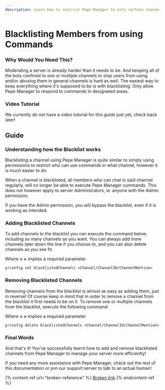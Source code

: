 ```yaml
---
description: Learn how to restrict Pepe Manager to only certain channels!
---
```


# Blacklisting Members from using Commands

### Why Would You Need This?

Moderating a server is already harder than it needs to be. And keeping all of the bots confined to one or multiple channels to stop users from using and/or abusing them in general channels is hard as well. The easiest way to keep everything where it's supposed to be is with blacklisting. Only allow Pepe Manager to respond to commands in designated areas. &#x20;

### Video Tutorial <a href="#video-tutorial" id="video-tutorial"></a>

We currently do not have a video tutorial for this guide just yet, check back later!

## Guide <a href="#guide" id="guide"></a>

### Understanding how the Blacklist works <a href="#understanding-how-the-blacklist-works" id="understanding-how-the-blacklist-works"></a>

Blacklisting a channel using Pepe Manager is quite similar to simply using permissions to restrict who can use commands in what channel, however it is much easier to do.

When a channel is blacklisted, all members who can chat in said channel regularly, will no longer be able to execute Pepe Manager commands. This does not however apply to server Administrators, ie. anyone with the Admin permission.

If you have the Admin permission, you will bypass the blacklist, even if it is working as intended.

### Adding Blacklisted Channels <a href="#adding-blacklisted-channels" id="adding-blacklisted-channels"></a>

To add channels to the blacklist you can execute the command below, including as many channels as you want. You can always add more channels later down the line if you choose to, and you can also delete channels as you see fit.

Where **< >** implies a required parameter

```
p!config set blacklistedChannels <Channel/ChannelID/ChannelMention>
```

### Removing Blacklisted Channels <a href="#removing-blacklisted-channels" id="removing-blacklisted-channels"></a>

Removing channels from the blacklist is almost as easy as adding them, just in reverse! Of course keep in mind that in order to remove a channel from the blacklist it first needs to be on it. To remove one or multiple channels from the blacklist, execute the following command:

Where **< >** implies a required parameter

```
p!config delete blacklistedChannels <Channel/ChannelID/ChannelMention>
```

### Final Words <a href="#final-words" id="final-words"></a>

And that's it! You've successfully learnt how to add and remove blacklisted channels from Pepe Manager to manage your server more efficiently!

If you need any more assistance with Pepe Manager, check out the rest of this documentation or join our support server to talk to an actual human!

{% content-ref url="broken-reference" %}
[Broken link](broken-reference)
{% endcontent-ref %}

[\
](https://discord.gg/pepe)
